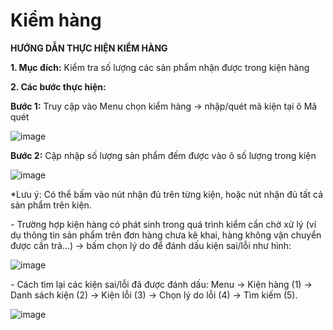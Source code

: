 # Kiểm hàng

**HƯỚNG DẪN THỰC HIỆN KIỂM HÀNG**

**1. Mục đích:** Kiểm tra số lượng các sản phẩm nhận được trong kiện hàng

**2. Các bước thực hiện:**

**Bước 1:** Truy cập vào Menu chọn kiểm hàng -&gt; nhập/quét mã kiện tại ô Mã quét

![image](https://user-images.githubusercontent.com/85599407/128309084-e5944f48-a699-42a9-817f-458464e5fc30.png)

**Bước 2:** Cập nhập số lượng sản phẩm đếm được vào ô số lượng trong kiện

![image](https://user-images.githubusercontent.com/85599407/128309159-ea58bf51-682a-4476-9f28-0c87060ad31e.png)

\*Lưu ý: Có thể bấm vào nút nhận đủ trên từng kiện, hoặc nút nhận đủ tất cả sản phẩm trên kiện.

_-_ Trường hợp kiện hàng có phát sinh trong quá trình kiểm cần chờ xử lý \(ví dụ thông tin sản phẩm trên đơn hàng chưa kê khai, hàng không vận chuyển được cần trả…\) -&gt; bấm chọn lý do để đánh dấu kiện sai/lỗi như hình:

![image](https://user-images.githubusercontent.com/85599407/128309204-ba3993c7-d628-4285-b978-178520124a68.png)

_-_ Cách tìm lại các kiện sai/lỗi đã được đánh dấu: Menu -&gt; Kiện hàng \(1\) -&gt; Danh sách kiện \(2\) -&gt; Kiện lỗi \(3\) -&gt; Chọn lý do lỗi \(4\) -&gt; Tìm kiếm \(5\).

![image](https://user-images.githubusercontent.com/85599407/128309223-71d5c424-7733-4210-a085-6e62a3a25ff4.png)

